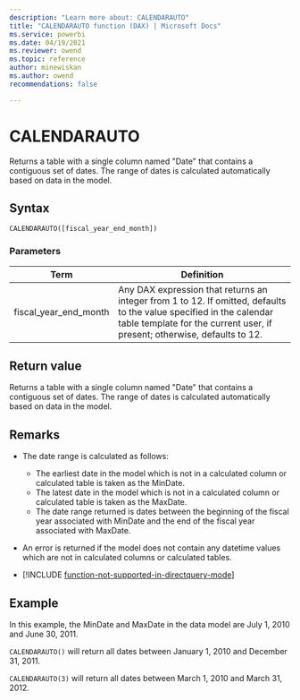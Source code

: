 ```yaml
---
description: "Learn more about: CALENDARAUTO"
title: "CALENDARAUTO function (DAX) | Microsoft Docs"
ms.service: powerbi 
ms.date: 04/19/2021
ms.reviewer: owend
ms.topic: reference
author: minewiskan
ms.author: owend 
recommendations: false

---
```

# CALENDARAUTO
  
Returns a table with a single column named "Date" that contains a contiguous set of dates. The range of dates is calculated automatically based on data in the model.  
  
## Syntax  
  
```dax
CALENDARAUTO([fiscal_year_end_month])  
```
  
### Parameters  
  
|Term|Definition|  
|--------|--------------|  
|fiscal_year_end_month|Any DAX expression that returns an integer from 1 to 12. If omitted, defaults to the value specified in the calendar table template for the current user, if present; otherwise, defaults to 12.|  
  
## Return value

Returns a table with a single column named "Date" that contains a contiguous set of dates. The range of dates is calculated automatically based on data in the model.  
  
## Remarks

- The date range is calculated as follows:  
  
  - The earliest date in the model which is not in a calculated column or calculated table is taken as the MinDate.
  - The latest date in the model which is not in a calculated column or calculated table is taken as the MaxDate.
  - The date range returned is dates between the beginning of the fiscal year associated with MinDate and the end of the fiscal year associated with MaxDate.  
  
- An error is returned if the model does not contain any datetime values which are not in calculated columns or calculated tables.  

- [!INCLUDE [function-not-supported-in-directquery-mode](includes/function-not-supported-in-directquery-mode.md)]

## Example

In this example, the MinDate and MaxDate in the data model are July 1, 2010 and June 30, 2011.  
  
`CALENDARAUTO()` will return all dates between January 1, 2010 and December 31, 2011.  
  
`CALENDARAUTO(3)` will return all dates between March 1, 2010 and March 31, 2012.  
